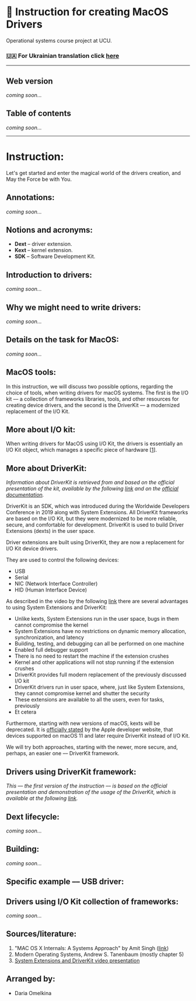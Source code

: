 # :mage: Instruction for creating MacOS Drivers 
Operational systems course project at UCU.

### :ukraine: For Ukrainian translation click [here](ukrainian_version.md)

---

## Web version
*coming soon...*

## Table of contents
*coming soon...*

---
# Instruction:
Let's get started and enter the magical world of the drivers creation, and May the Force be with You.

## Annotations:
*coming soon...*

## Notions and acronyms:
* **Dext** – driver extension.
* **Kext** – kernel extension.
* **SDK** – Software Development Kit.

## Introduction to drivers:
*coming soon...*

## Why we might need to write drivers:
*coming soon...*

## Details on the task for MacOS:
*coming soon...*

## MacOS tools: 
In this instruction, we will discuss two possible options, regarding the choice of tools, when writing drivers for 
macOS systems. The first is the I/O kit –– a collection of frameworks libraries, tools, and other resources for 
creating device drivers, and the second is the DriverKit –– a modernized replacement of the I/O Kit.

## More about I/O kit:
When writing drivers for MacOS using I/O Kit, the drivers is essentially an I/O Kit object, which manages a specific
piece of hardware [[1](https://www.oreilly.com/library/view/mac-os-x/0321278542/)].

## More about DriverKit:
*Information about DriverKit is retrieved from and based on the official presentation of the kit, available by the 
following [link](https://developer.apple.com/videos/play/wwdc2019/702/) and on the 
[official documentation](https://developer.apple.com/documentation/driverkit).* 

DriverKit is an SDK, which was introduced during the Worldwide Developers Conference in 2019 along with System 
Extensions. All DriverKit frameworks are based on the I/O Kit, but they were modernized to be more reliable, 
secure, and comfortable for development. DriverKit is used to build Driver Extensions (dexts) in the user space. 

Driver extensions are built using DriverKit, they are now a replacement for I/O Kit device drivers.

They are used to control the following devices:
* USB
* Serial
* NIC (Network Interface Controller)
* HID (Human Interface Device)

As described in the video by the following [link](https://developer.apple.com/videos/play/wwdc2019/702/) 
there are several advantages to using System Extensions and DriverKit:
* Unlike kexts, System Extensions run in the user space, bugs in them cannot compromise the kernel
* System Extensions have no restrictions on dynamic memory allocation, synchronization, and latency
* Building, testing, and debugging can all be performed on one machine
* Enabled full debugger support
* There is no need to restart the machine if the extension crushes
* Kernel and other applications will not stop running if the extension crushes
* DriverKit provides full modern replacement of the previously discussed I/O kit 
* DriverKit drivers run in user space, where, just like System Extensions, they cannot compromise kernel and shutter the security 
* These extensions are available to all the users, even for tasks, previously 
* Et cetera

Furthermore, starting with new versions of macOS, kexts will be deprecated. 
It is [officially stated](https://developer.apple.com/documentation/iokit/) by the Apple developer website, 
that devices supported on macOS 11 and later require DriverKit instead of I/O Kit. 

We will try both approaches, starting with the newer, more secure, and, perhaps, an easier one –– DriverKit framework.


## Drivers using DriverKit framework:
*This –– the first version of the instruction –– is based on the official presentation and demonstration of the 
usage of the DriverKit, which is available at the following [link](https://developer.apple.com/videos/play/wwdc2019/702/).* 

## Dext lifecycle:
*coming soon...*

## Building:
*coming soon...*

## Specific example –– USB driver:

## Drivers using I/O Kit collection of frameworks:
*coming soon...*

## Sources/literature:
1. "MAC OS X Internals: A Systems Approach" by Amit Singh ([link](https://www.oreilly.com/library/view/mac-os-x/0321278542/))
2. Modern Operating Systems, Andrew S. Tanenbaum (mostly chapter 5)
3. [System Extensions and DriverKit video presentation](https://developer.apple.com/videos/play/wwdc2019/702/)


## Arranged by:
* Daria Omelkina
